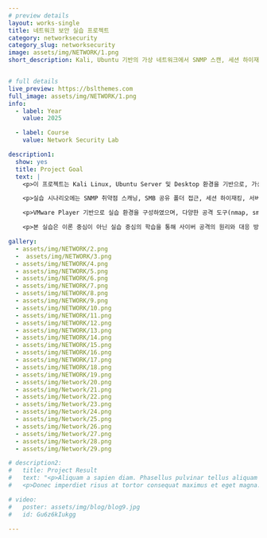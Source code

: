 ```yaml
---
# preview details
layout: works-single
title: 네트워크 보안 실습 프로젝트 
category: networksecurity
category_slug: networksecurity
image: assets/img/NETWORK/1.png
short_description: Kali, Ubuntu 기반의 가상 네트워크에서 SNMP 스캔, 세션 하이재킹, DoS 등 다양한 공격과 대응 실습을 진행한 프로젝트


# full details
live_preview: https://bslthemes.com
full_image: assets/img/NETWORK/1.png
info:
  - label: Year
    value: 2025

  - label: Course
    value: Network Security Lab

description1:
  show: yes
  title: Project Goal
  text: |
    <p>이 프로젝트는 Kali Linux, Ubuntu Server 및 Desktop 환경을 기반으로, 가상 네트워크 내에서 다양한 사이버 공격 시나리오를 실습하고 대응 방안을 체험하는 실습입니다.</p>

    <p>실습 시나리오에는 SNMP 취약점 스캐닝, SMB 공유 폴더 접근, 세션 하이재킹, 서버 터널링, ICMP 리다이렉션 및 Trinoo 기반 DoS 공격 등이 포함됩니다. 공격자와 방어자 역할을 명확히 구분하여, 침입 시도와 방어 조치를 동시에 학습할 수 있도록 구성되었습니다.</p>

    <p>VMware Player 기반으로 실습 환경을 구성하였으며, 다양한 공격 도구(nmap, smbclient, wireshark, bettercap 등)를 활용하여 실제 보안 침해 시나리오를 구현하고, iptables 및 Snort를 통해 탐지 및 차단 대응도 진행하였습니다.</p>

    <p>본 실습은 이론 중심이 아닌 실습 중심의 학습을 통해 사이버 공격의 원리와 대응 방법에 대한 실질적 경험을 쌓는 것을 목표로 하였습니다.</p>

gallery:
  - assets/img/NETWORK/2.png  
  -  assets/img/NETWORK/3.png
  - assets/img/NETWORK/4.png  
  - assets/img/NETWORK/5.png
  - assets/img/NETWORK/6.png  
  - assets/img/NETWORK/7.png
  - assets/img/NETWORK/8.png  
  - assets/img/NETWORK/9.png
  - assets/img/NETWORK/10.png
  - assets/img/NETWORK/11.png
  - assets/img/NETWORK/12.png
  - assets/img/NETWORK/13.png
  - assets/img/NETWORK/14.png
  - assets/img/NETWORK/15.png
  - assets/img/NETWORK/16.png
  - assets/img/NETWORK/17.png
  - assets/img/NETWORK/18.png
  - assets/img/NETWORK/19.png
  - assets/img/Network/20.png
  - assets/img/Network/21.png
  - assets/img/Network/22.png
  - assets/img/Network/23.png
  - assets/img/Network/24.png
  - assets/img/Network/25.png
  - assets/img/Network/26.png
  - assets/img/Network/27.png
  - assets/img/Network/28.png
  - assets/img/Network/29.png

# description2:
#   title: Project Result
#   text: "<p>Aliquam a sapien diam. Phasellus pulvinar tellus aliquam eleifend consectetur. Sed bibendum leo quis rutrum aliquetmorbi.</p>
#   <p>Donec imperdiet risus at tortor consequat maximus et eget magna. Cras ornare sagittis augue, id sollicitudin justo tristique ut. Nullam ex enim, euismod vel bibendum ultrices, fringilla vel eros. Donec euismod leo lectus, et euismod metus euismod sed. Quisque quis suscipit ipsum, at pellentesque velit. Duis a congue sem.</p>"

# video:
#   poster: assets/img/blog/blog9.jpg
#   id: Gu6z6kIukgg

---
```

